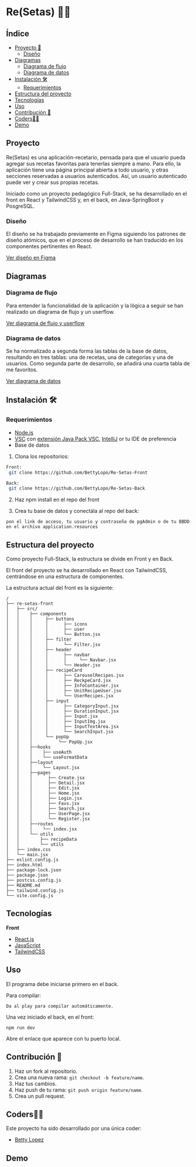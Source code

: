 
# Re(Setas) 🍄🍲

## Índice

- [Proyecto 📝](#proyecto-)
    - [Diseño](#diseño-)
- [Diagramas](#diagrama-)
    - [Diagrama de flujo](#diagrama-de-flujo-)
    - [Diagrama de datos](#diagrama-de-datos-)
- [Instalación 🛠️](#installation-)
    - [Requerimientos](#requerimientos-)
- [Estructura del proyecto](#estructura-del-proyecto-)
- [Tecnologías](#tecnologias-)
- [Uso](#uso-)
- [Contribución 🤝](#contribution-)
- [Coders👩‍💻](#coders-)
- [Demo](#demo-)


## Proyecto 

Re(Setas) es una aplicación-recetario, pensada para que el usuario pueda agregar sus recetas favoritas para tenerlas siempre a mano. Para ello, la aplicación tiene una página principal abierta a todo usuario, y otras secciones reservadas a usuarios autenticados. Así, un usuario autenticado puede ver y crear sus propias recetas.

Iniciado como un proyecto pedagógico Full-Stack, se ha desarrollado en el front en React y TailwindCSS y, en el back, en Java-SpringBoot y PosgreSQL.

### Diseño

El diseño se ha trabajado previamente en Figma siguiendo los patrones de diseño atómicos, que en el proceso de desarrollo se han traducido en los componentes pertinentes en React.

[Ver diseño en Figma](https://www.figma.com/design/oTdefqCHbOw41LyzRczIY3/Proyecto-Individual?node-id=0-1&t=nbQUR1EIBajOUJNr-1)

## Diagramas

### Diagrama de flujo

Para entender la funcionalidad de la aplicación y la lógica a seguir se han realizado un diagrama de flujo y un userflow. 

[Ver diagrama de flujo y userflow](https://www.figma.com/board/F64LoKLfUFfD9SXIBYs5wU/Resetas---userflow-%2B-flowchart?node-id=0-1&node-type=CANVAS&t=5GpNHt33ZQXZ7v9h-0)

### Diagrama de datos

Se ha normalizado a segunda forma las tablas de la base de datos, resultando en tres tablas: una de recetas, una de categorías y una de usuarios. Como segunda parte de desarrollo, se añadirá una cuarta tabla de me favoritos.

[Ver diagrama de datos](https://drive.google.com/file/d/1EVDn-ycFNrR1vOUdDuUEGjbMLlr-IqqN/view?usp=sharing)



## Instalación 🛠️

### Requerimientos

- [Node.js](https://nodejs.org/en)
- [VSC](https://www.w3schools.com/java/java_intro.asp) con [extensión Java Pack VSC](vscjava.vscode-java-pack), [IntelliJ](https://www.jetbrains.com/es-es/idea/)  or tu IDE de preferencia
- Base de datos


1. Clona los repositorios:
```bash
Front:
 git clone https://github.com/BettyLopo/Re-Setas-Front

Back:
 git clone https://github.com/BettyLopo/Re-Setas-Back

```

2. Haz npm install en el repo del front

3. Crea tu base de datos y conectála al repo del back:
```
pon el link de acceso, tu usuario y contraseña de pgAdmin o de tu BBDD en el archivo application.resources

```




## Estructura del proyecto

Como proyecto Full-Stack, la estructura se divide en Front y en Back. 

El front del proyecto se ha desarrollado en React con TailwindCSS, centrándose en una estructura de componentes.

La estructura actual del front es la siguiente:


```plaintext
/
├── re-setas-front
│   ├── src/
│   │    ├── components
│   │    │     ├── buttons
│   │    │     │      ├── icons
│   │    │     │      ├── user
│   │    │     │      └── Button.jsx
│   │    │     ├── filter
│   │    │     │      └── Filter.jsx
│   │    │     ├── header
│   │    │     │      ├── navbar
│   │    │     │      │     └── Navbar.jsx
│   │    │     │      └── Header.jsx
│   │    │     ├── recipeCard
│   │    │     │      ├── CarouselRecipes.jsx
│   │    │     │      ├── ReckpeCard.jsx
│   │    │     │      ├── InfoContainer.jsx
│   │    │     │      ├── UnitRecipeUser.jsx
│   │    │     │      └── UserRecipes.jsx
│   │    │     ├── input
│   │    │     │      ├── CategoryInput.jsx
│   │    │     │      ├── DurationInput.jsx
│   │    │     │      ├── Input.jsx
│   │    │     │      ├── InputImg.jsx
│   │    │     │      ├── InputTextArea.jsx
│   │    │     │      └── SearchInput.jsx
│   │    │     └── popUp
│   │    │          └── PopUp.jsx
│   │    ├──hooks
│   │    │    ├── useAuth
│   │    │    └── useFormatData
│   │    ├──layout
│   │    │    └── Layout.jsx
│   │    ├──pages
│   │    │      ├── Create.jsx
│   │    │      ├── Detail.jsx
│   │    │      ├── Edit.jsx
│   │    │      ├── Home.jsx
│   │    │      ├── Login.jsx
│   │    │      ├── Favs.jsx
│   │    │      ├── Search.jsx
│   │    │      ├── UserPage.jsx
│   │    │      └── Register.jsx
│   │    ├──routes
│   │    │    └── index.jsx
│   │    └── utils
│   │        ├── recipeData
│   │        └── utils
│   ├── index.css
│   └── main.jsx
├── eslint.config.js
├── index.html
├── package-lock.json
├── package.json
├── postcss.config.js
├── README.md
├── tailwind.config.js
└── vite.config.js

```

## Tecnologías

**Front**
- [React.js](https://react.dev/)
- [JavaScript](https://www.w3schools.com/js/js_intro.asp)
- [TailwindCSS](https://tailwindcss.com/)





## Uso
El programa debe iniciarse primero en el back.

Para compilar:

```
Da al play para compilar automáticamente.

```

Una vez iniciado el back, en el front:

```
npm run dev
```

Abre el enlace que aparece con tu puerto local.


## Contribución 🤝

1. Haz un fork al repositorio.
2. Crea una nueva rama: `git checkout -b feature/name`.
3. Haz tus cambios.
4. Haz push de tu rama: `git push origin feature/name`.
5. Crea un pull request.


 ## Coders👩‍💻
Este proyecto ha sido desarrollado por una única coder: 

- [Betty Lopez](https://github.com/BettyLopo)

## Demo

